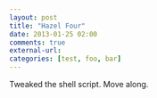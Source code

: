 ```yaml
---
layout: post  
title: "Hazel Four"  
date: 2013-01-25 02:00  
comments: true  
external-url: 
categories: [test, foo, bar]
---
```


Tweaked the shell script. Move along.
